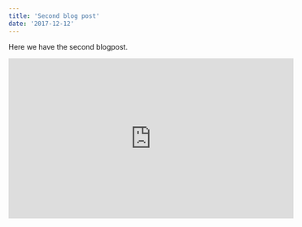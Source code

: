 ```yaml
---
title: 'Second blog post'
date: '2017-12-12'
---
```


Here we have the second blogpost.

<iframe title="Ocius Drone video" width="560" height="315" src="https://www.youtube.com/embed/I_N1gZ_BRnk" frameborder="0" allow="accelerometer; autoplay; encrypted-media; gyroscope; picture-in-picture" allowfullscreen></iframe>
